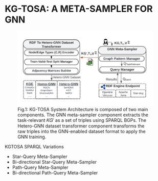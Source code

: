 # KG-TOSA: A META-SAMPLER FOR GNN
<figure>
  <img src="KGTOSA-Architecture.png"  />
  <figcaption>Fig.1: KG-TOSA System Architecture is composed of two
main components. The GNN meta-sampler component extracts the task-relevant 𝐾𝐺′ as a set of triples using SPARQL
BGPs. The Hetero-GNN dataset transformer component
transforms the raw triples into the GNN-enabled dataset
format to apply the GNN training.</figcaption>
</figure>
<p> KGTOSA SPARQL Variations</p>

<ul> 
<li>Star-Query Meta-Sampler</li>
<li>Bi-directional Star-Query Meta-Sampler</li>
<li>Path-Query Meta-Sampler</li>
<li>Bi-directional Path-Query Meta-Sampler</li>
</ul>
